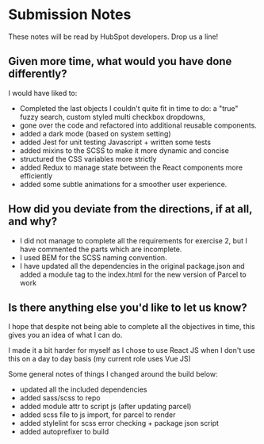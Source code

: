 # Submission Notes

These notes will be read by HubSpot developers. Drop us a line!

## Given more time, what would you have done differently?

I would have liked to: 

* Completed the last objects I couldn't quite fit in time to do: a "true" fuzzy search, custom styled multi checkbox dropdowns, 
* gone over the code and refactored into additional reusable components. 
* added a dark mode (based on system setting)
* added Jest for unit testing Javascript + written some tests
* added mixins to the SCSS to make it more dynamic and concise
* structured the CSS variables more strictly
* added Redux to manage state between the React components more efficiently
* added some subtle animations for a smoother user experience. 

## How did you deviate from the directions, if at all, and why?

* I did not manage to complete all the requirements for exercise 2, but I have commented the parts which are incomplete.
* I used BEM for the SCSS naming convention.
* I have updated all the dependencies in the original package.json and added a module tag to the index.html for the new version of Parcel to work

## Is there anything else you'd like to let us know?

I hope that despite not being able to complete all the objectives in time, this gives you an idea of what I can do. 

I made it a bit harder for myself as I chose to use React JS when I don't use this on a day to day basis (my current role uses Vue JS) 

Some general notes of things I changed around the build below:

* updated all the included dependencies
* added sass/scss to repo
* added module attr to script js (after updating parcel)
* added scss file to js import, for parcel to render
* added stylelint for scss error checking + package json script
* added autoprefixer to build

